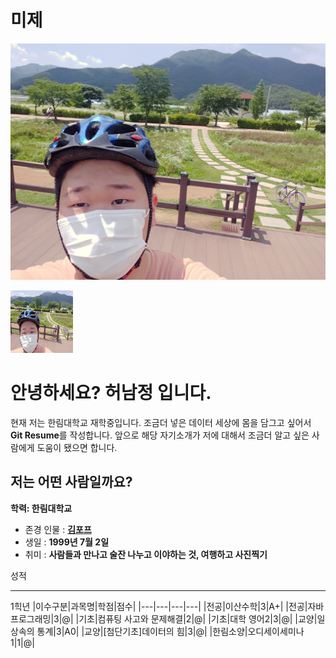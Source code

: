 # 미제

![git_hub_page](20200628_132055.jpg)  

<img src=20200628_132055.jpg width=100 height=100>  

# 안녕하세요? 허남정 입니다.
현재 저는 한림대학교 재학중입니다. 조금더 넣은 데이터 세상에 몸을 담그고 싶어서 **Git Resume**를 작성합니다.
앞으로 해당 자기소개가 저에 대해서 조금더 알고 싶은 사람에게 도움이 됐으면 합니다.


저는 어떤 사람일까요?
-------------------------------------------------------------------------
**학력: 한림대학교**
+ 존경 인물 : [**김포프**](https://www.youtube.com/user/KimPopeTV)
+ 생일 : **1999년 7월 2일** 
+ 취미 : **사람들과 만나고 술잔 나누고 이야하는 것, 여행하고 사진찍기**

성적
******************************************

1힉년
|이수구분|과목명|학점|점수|
|---|---|---|---|
|전공|이산수학|3|A+|
|전공|자바프로그래밍|3|@|
|기초|컴퓨팅 사고와 문제해결|2|@|
|기초|대학 영어2|3|@|
|교양|일상속의 통계|3|A0|
|교양|[첨단기초]데이터의 힘|3|@|
|한림소양|오디세이세미나1|1|@|



